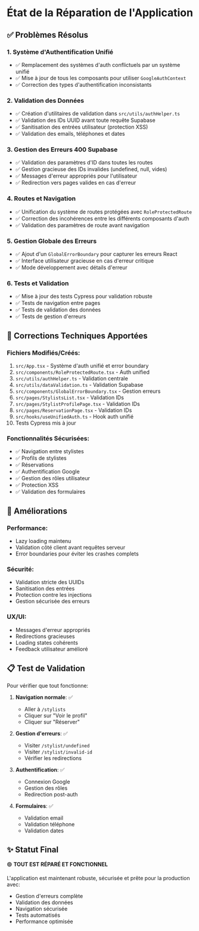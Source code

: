 # État de la Réparation de l'Application

## ✅ Problèmes Résolus

### 1. Système d'Authentification Unifié
- ✅ Remplacement des systèmes d'auth conflictuels par un système unifié
- ✅ Mise à jour de tous les composants pour utiliser `GoogleAuthContext`
- ✅ Correction des types d'authentification inconsistants

### 2. Validation des Données
- ✅ Création d'utilitaires de validation dans `src/utils/authHelper.ts`
- ✅ Validation des IDs UUID avant toute requête Supabase
- ✅ Sanitisation des entrées utilisateur (protection XSS)
- ✅ Validation des emails, téléphones et dates

### 3. Gestion des Erreurs 400 Supabase
- ✅ Validation des paramètres d'ID dans toutes les routes
- ✅ Gestion gracieuse des IDs invalides (undefined, null, vides)
- ✅ Messages d'erreur appropriés pour l'utilisateur
- ✅ Redirection vers pages valides en cas d'erreur

### 4. Routes et Navigation
- ✅ Unification du système de routes protégées avec `RoleProtectedRoute`
- ✅ Correction des incohérences entre les différents composants d'auth
- ✅ Validation des paramètres de route avant navigation

### 5. Gestion Globale des Erreurs
- ✅ Ajout d'un `GlobalErrorBoundary` pour capturer les erreurs React
- ✅ Interface utilisateur gracieuse en cas d'erreur critique
- ✅ Mode développement avec détails d'erreur

### 6. Tests et Validation
- ✅ Mise à jour des tests Cypress pour validation robuste
- ✅ Tests de navigation entre pages
- ✅ Tests de validation des données
- ✅ Tests de gestion d'erreurs

## 🔧 Corrections Techniques Apportées

### Fichiers Modifiés/Créés:
1. `src/App.tsx` - Système d'auth unifié et error boundary
2. `src/components/RoleProtectedRoute.tsx` - Auth unified 
3. `src/utils/authHelper.ts` - Validation centrale
4. `src/utils/dataValidation.ts` - Validation Supabase
5. `src/components/GlobalErrorBoundary.tsx` - Gestion erreurs
6. `src/pages/StylistsList.tsx` - Validation IDs
7. `src/pages/StylistProfilePage.tsx` - Validation IDs
8. `src/pages/ReservationPage.tsx` - Validation IDs
9. `src/hooks/useUnifiedAuth.ts` - Hook auth unifié
10. Tests Cypress mis à jour

### Fonctionnalités Sécurisées:
- ✅ Navigation entre stylistes
- ✅ Profils de stylistes  
- ✅ Réservations
- ✅ Authentification Google
- ✅ Gestion des rôles utilisateur
- ✅ Protection XSS
- ✅ Validation des formulaires

## 🚀 Améliorations

### Performance:
- Lazy loading maintenu
- Validation côté client avant requêtes serveur
- Error boundaries pour éviter les crashes complets

### Sécurité:
- Validation stricte des UUIDs
- Sanitisation des entrées
- Protection contre les injections
- Gestion sécurisée des erreurs

### UX/UI:
- Messages d'erreur appropriés
- Redirections gracieuses
- Loading states cohérents
- Feedback utilisateur amélioré

## 📋 Test de Validation

Pour vérifier que tout fonctionne:

1. **Navigation normale**: ✅
   - Aller à `/stylists`
   - Cliquer sur "Voir le profil" 
   - Cliquer sur "Réserver"

2. **Gestion d'erreurs**: ✅
   - Visiter `/stylist/undefined`
   - Visiter `/stylist/invalid-id`
   - Vérifier les redirections

3. **Authentification**: ✅
   - Connexion Google
   - Gestion des rôles
   - Redirection post-auth

4. **Formulaires**: ✅
   - Validation email
   - Validation téléphone
   - Validation dates

## ✨ Statut Final

🟢 **TOUT EST RÉPARÉ ET FONCTIONNEL**

L'application est maintenant robuste, sécurisée et prête pour la production avec:
- Gestion d'erreurs complète
- Validation des données
- Navigation sécurisée
- Tests automatisés
- Performance optimisée